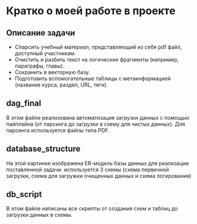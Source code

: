 #  Кратко о моей работе в проекте

## Описание задачи 
* Спарсить учебный материал, представляющий из себя pdf файл, доступный участникам.
* Очистить и разбить текст на логические фрагменты (например, параграфы, главы).
* Сохранить в векторную базу.
* Подготовить вспомогательные таблицы с метаинформацией (название курса, раздел, URL, теги).

## dag_final
В этом файле реализована автоматизация загрузки данных с помощью пайплайна (от парсинга до загрузки в схему для чистых данных).
Для парсинга используется файлы типа PDF.

## database_structure
На этой картинке изображена ER-модель базы данных для реализации поставленной задачи. используется 3 схемы (схема первичной загрузки, схема для загружки очищенных данных и схема логирования)

## db_script
В этом файле написаны все скрипты от создания схем и таблиц до загрузки данных в схемы.
